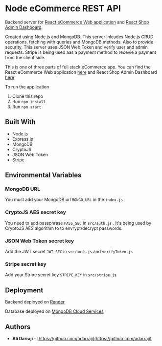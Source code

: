 # Node eCommerce REST API

Backend server for [React eCommerce Web application](https://github.com/adarraji/react-shop) and [React Shop Admin Dashboard](https://github.com/adarraji/react-shop-admin).

Created using Node.js and MongoDB. This server inlcudes Node.js CRUD operations, fetching with queries and MongoDB methods. Also to provide security, This server uses JSON Web Token and verify user and admin requests. Stripe is being used aas a payment method to recevie a payment from the client side.

This is one of three parts of full stack eCommerce app. You can find the React eCommerce Web application [here](https://github.com/adarraji/react-shop) and React Shop Admin Dashboard [here](https://github.com/adarraji/react-shop-admin)


To run the application

1. Clone this repo
2. Run `npm install`
3. Run `npm start`

## Built With

* Node.js
* Express.js
* MongoDB
* CryptoJS
* JSON Web Token
* Stripe

## Environmental Variables

### MongoDB URL

You must add your MongoDB url `MONGO_URL` in the `index.js`


### CryptoJS AES secret key

You need to add passphrase `PASS_SEC` in `src/auth.js` . It's being used by CryptoJS AES algorithm to to envrypt/decrypt passwords.


### JSON Web Token secret key

Add the JWT secret `JWT_SEC` in `src/auth.js` and `verifyToken.js`

### Stripe secret key

Add your Stripe secret key `STRIPE_KEY` in `src/stripe.js`


## Deployment

Backend deployed on [Render](https://render.com/)

Database deployed on [MongoDB Cloud Services](https://www.mongodb.com/cloud)


## Authors

- **Ali Darraji** - [https://github.com/adarraji](https://github.com/adarraji)
